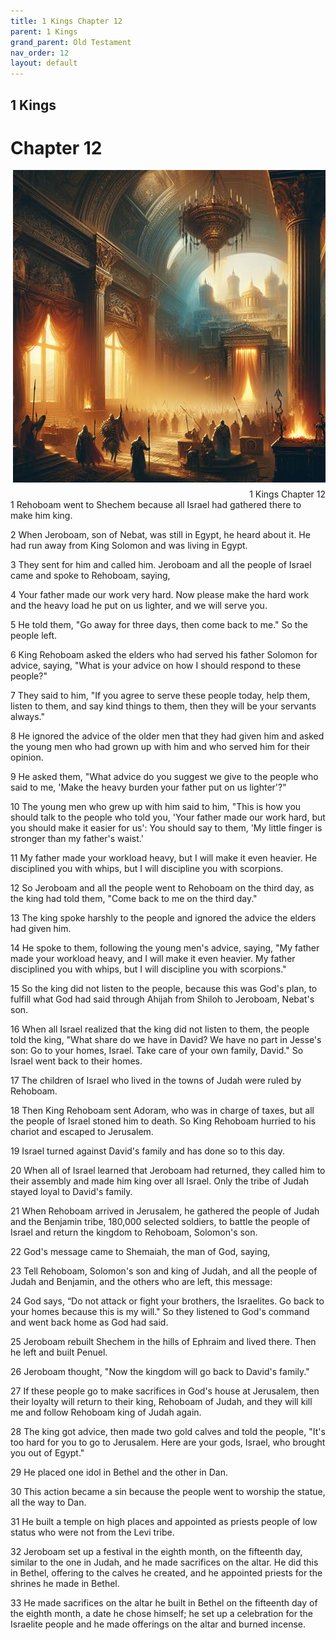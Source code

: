 ```yaml
---
title: 1 Kings Chapter 12
parent: 1 Kings
grand_parent: Old Testament
nav_order: 12
layout: default
---
```


## 1 Kings

# Chapter 12

<div style="clear: both; text-align: right;">
    <img src="/assets/Image/1 Kings/500/12.jpg" alt="1 Kings Chapter 12" class="chapter-image" style="max-width: 100%; height: auto; float: right; margin: 0 0 10px 10px; padding-left: 10%;">
    <figcaption style="font-size: 14px;">1 Kings Chapter 12</figcaption>
</div>
1 Rehoboam went to Shechem because all Israel had gathered there to make him king.

2 When Jeroboam, son of Nebat, was still in Egypt, he heard about it. He had run away from King Solomon and was living in Egypt.

3 They sent for him and called him. Jeroboam and all the people of Israel came and spoke to Rehoboam, saying,

4 Your father made our work very hard. Now please make the hard work and the heavy load he put on us lighter, and we will serve you.

5 He told them, "Go away for three days, then come back to me." So the people left.

6 King Rehoboam asked the elders who had served his father Solomon for advice, saying, "What is your advice on how I should respond to these people?"

7 They said to him, "If you agree to serve these people today, help them, listen to them, and say kind things to them, then they will be your servants always."

8 He ignored the advice of the older men that they had given him and asked the young men who had grown up with him and who served him for their opinion.

9 He asked them, "What advice do you suggest we give to the people who said to me, 'Make the heavy burden your father put on us lighter'?"

10 The young men who grew up with him said to him, "This is how you should talk to the people who told you, 'Your father made our work hard, but you should make it easier for us': You should say to them, 'My little finger is stronger than my father's waist.'

11 My father made your workload heavy, but I will make it even heavier. He disciplined you with whips, but I will discipline you with scorpions.

12 So Jeroboam and all the people went to Rehoboam on the third day, as the king had told them, "Come back to me on the third day."

13 The king spoke harshly to the people and ignored the advice the elders had given him.

14 He spoke to them, following the young men's advice, saying, "My father made your workload heavy, and I will make it even heavier. My father disciplined you with whips, but I will discipline you with scorpions."

15 So the king did not listen to the people, because this was God's plan, to fulfill what God had said through Ahijah from Shiloh to Jeroboam, Nebat's son.

16 When all Israel realized that the king did not listen to them, the people told the king, "What share do we have in David? We have no part in Jesse's son: Go to your homes, Israel. Take care of your own family, David." So Israel went back to their homes.

17 The children of Israel who lived in the towns of Judah were ruled by Rehoboam.

18 Then King Rehoboam sent Adoram, who was in charge of taxes, but all the people of Israel stoned him to death. So King Rehoboam hurried to his chariot and escaped to Jerusalem.

19 Israel turned against David's family and has done so to this day.

20 When all of Israel learned that Jeroboam had returned, they called him to their assembly and made him king over all Israel. Only the tribe of Judah stayed loyal to David's family.

21 When Rehoboam arrived in Jerusalem, he gathered the people of Judah and the Benjamin tribe, 180,000 selected soldiers, to battle the people of Israel and return the kingdom to Rehoboam, Solomon's son.

22 God's message came to Shemaiah, the man of God, saying,

23 Tell Rehoboam, Solomon's son and king of Judah, and all the people of Judah and Benjamin, and the others who are left, this message:

24 God says, “Do not attack or fight your brothers, the Israelites. Go back to your homes because this is my will." So they listened to God's command and went back home as God had said.

25 Jeroboam rebuilt Shechem in the hills of Ephraim and lived there. Then he left and built Penuel.

26 Jeroboam thought, "Now the kingdom will go back to David's family."

27 If these people go to make sacrifices in God's house at Jerusalem, then their loyalty will return to their king, Rehoboam of Judah, and they will kill me and follow Rehoboam king of Judah again.

28 The king got advice, then made two gold calves and told the people, "It's too hard for you to go to Jerusalem. Here are your gods, Israel, who brought you out of Egypt."

29 He placed one idol in Bethel and the other in Dan.

30 This action became a sin because the people went to worship the statue, all the way to Dan.

31 He built a temple on high places and appointed as priests people of low status who were not from the Levi tribe.

32 Jeroboam set up a festival in the eighth month, on the fifteenth day, similar to the one in Judah, and he made sacrifices on the altar. He did this in Bethel, offering to the calves he created, and he appointed priests for the shrines he made in Bethel.

33 He made sacrifices on the altar he built in Bethel on the fifteenth day of the eighth month, a date he chose himself; he set up a celebration for the Israelite people and he made offerings on the altar and burned incense.


